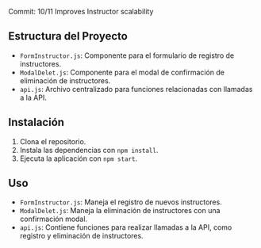 Commit: 10/11 Improves Instructor scalability
## Estructura del Proyecto

- `FormInstructor.js`: Componente para el formulario de registro de instructores.
- `ModalDelet.js`: Componente para el modal de confirmación de eliminación de instructores.
- `api.js`: Archivo centralizado para funciones relacionadas con llamadas a la API.

## Instalación

1. Clona el repositorio.
2. Instala las dependencias con `npm install`.
3. Ejecuta la aplicación con `npm start`.

## Uso

- `FormInstructor.js`: Maneja el registro de nuevos instructores.
- `ModalDelet.js`: Maneja la eliminación de instructores con una confirmación modal.
- `api.js`: Contiene funciones para realizar llamadas a la API, como registro y eliminación de instructores.
